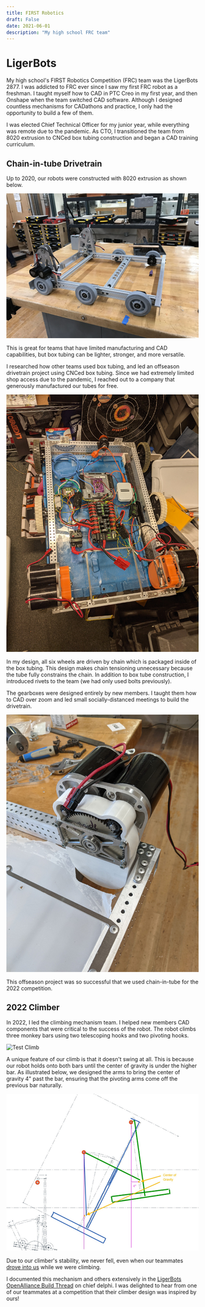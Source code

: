 ```yaml
---
title: FIRST Robotics
draft: False
date: 2021-06-01
description: "My high school FRC team"
---
```


# LigerBots 

My high school's FIRST Robotics Competition (FRC) team was the LigerBots 2877. I was addicted to FRC ever since I saw my first FRC robot as a freshman. I taught myself how to CAD in PTC Creo in my first year, and then Onshape when the team switched CAD software. Although I designed countless mechanisms for CADathons and practice, I only had the opportunity to build a few of them.

I was elected Chief Technical Officer for my junior year, while everything was remote due to the pandemic. As CTO, I transitioned the team from 8020 extrusion to CNCed box tubing construction and began a CAD training curriculum.


## Chain-in-tube Drivetrain

Up to 2020, our robots were constructed with 8020 extrusion as shown below. 

![8020 Extrusion](images/8020_drivetrain.jpg)

This is great for teams that have limited manufacturing and CAD capabilities, but box tubing can be lighter, stronger, and more versatile. 

I researched how other teams used box tubing, and led an offseason drivetrain project using CNCed box tubing. Since we had extremely limited shop access due to the pandemic, I reached out to a company that generously manufactured our tubes for free. 

![Box Tubing](images/cit_drivetrain.jpg)

In my design, all six wheels are driven by chain which is packaged inside of the box tubing. This design makes chain tensioning unnecessary because the tube fully constrains the chain. In addition to box tube construction, I introduced rivets to the team (we had only used bolts previously).

The gearboxes were designed entirely by new members. I taught them how to CAD over zoom and led small socially-distanced meetings to build the drivetrain.

![Gearbox](images/frc_gearbox.jpg)

This offseason project was so successful that we used chain-in-tube for the 2022 competition.

## 2022 Climber

In 2022, I led the climbing mechanism team. I helped new members CAD components that were critical to the success of the robot. The robot climbs three monkey bars using two telescoping hooks and two pivoting hooks. 

![Test Climb](https://media.giphy.com/media/7lGoCORpG9k05MqQxb/giphy.gif)

A unique feature of our climb is that it doesn't swing at all. This is because our robot holds onto both bars until the center of gravity is under the higher bar. As illustrated below, we designed the arms to bring the center of gravity 4" past the bar, ensuring that the pivoting arms come off the previous bar naturally.

![CAD Sketch](images/layout_sketch.jpg)

Due to our climber's stability, we never fell, even when our teammates [drove into us](https://clips.twitch.tv/LongHungryToadMrDestructoid-UjjTujn5gISuy5HJ) while we were climbing. 

I documented this mechanism and others extensively in the [LigerBots OpenAlliance Build Thread](https://www.chiefdelphi.com/t/ligerbots-frc-2877-openalliance-build-thread-2022/398824) on chief delphi. I was delighted to hear from one of our teammates at a competition that their climber design was inspired by ours!
